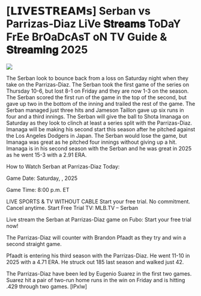 #  [𝗟𝗜𝗩𝗘𝗦𝗧𝗥𝗘𝗔𝗠𝘀] Serban vs Parrizas-Diaz LiVe 𝐒𝐭𝐫𝐞𝐚𝐦𝐬 ToDaY FrEe BrOaDcAsT oN TV Guide & 𝐒𝐭𝐫𝐞𝐚𝐦𝐢𝐧𝐠  2025  
  
  
[![](https://i.imgur.com/qSNzIqt.png)](https://movie.rssnews.media/kmRBqIDd.php)  
  
The Serban look to bounce back from a loss on Saturday night when they take on the Parrizas-Diaz. The Serban took the first game of the series on Thursday 10-6, but lost 8-1 on Friday and they are now 1-3 on the season. The Serban scored the first run of the game in the top of the second, but gave up two in the bottom of the inning and trailed the rest of the game. The Serban managed just three hits and Jameson Taillon gave up six runs in four and a third innings. The Serban will give the ball to Shota Imanaga on Saturday as they look to clinch at least a series split with the Parrizas-Diaz. Imanaga will be making his second start this season after he pitched against the Los Angeles Dodgers in Japan. The Serban would lose the game, but Imanaga was great as he pitched four innings without giving up a hit. Imanaga is in his second season with the Serban and he was great in 2025 as he went 15-3 with a 2.91 ERA.

How to Watch Serban at Parrizas-Diaz Today:

Game Date: Saturday, , 2025

Game Time: 8:00 p.m. ET

LIVE SPORTS & TV WITHOUT CABLE
Start your free trial. No commitment. Cancel anytime.
Start Free Trial
TV: MLB.TV – Serban

Live stream the Serban at Parrizas-Diaz game on Fubo: Start your free trial now!

The Parrizas-Diaz will counter with Brandon Pfaadt as they try and win a second straight game.

Pfaadt is entering his third season with the Parrizas-Diaz. He went 11-10 in 2025 with a 4.71 ERA. He struck out 185 last season and walked just 42.

The Parrizas-Diaz have been led by Eugenio Suarez in the first two games. Suarez hit a pair of two-run home runs in the win on Friday and is hitting .429 through two games. [lPxlw]